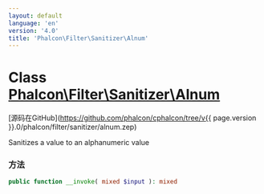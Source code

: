 ```yaml
---
layout: default
language: 'en'
version: '4.0'
title: 'Phalcon\Filter\Sanitizer\Alnum'
---
```


# Class [Phalcon\Filter\Sanitizer\Alnum](Phalcon_Filter_Sanitizer_Alnum)

[源码在GitHub](https://github.com/phalcon/cphalcon/tree/v{{ page.version }}.0/phalcon/filter/sanitizer/alnum.zep)

Sanitizes a value to an alphanumeric value

### 方法

```php
public function __invoke( mixed $input ): mixed
```